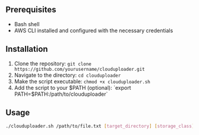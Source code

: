 ## Prerequisites
- Bash shell
- AWS CLI installed and configured with the necessary credentials

## Installation
1. Clone the repository: `git clone https://github.com/yourusername/clouduploader.git`
2. Navigate to the directory: `cd clouduploader`
3. Make the script executable: `chmod +x clouduploader.sh`
4. Add the script to your $PATH (optional): `export PATH=$PATH:/path/to/clouduploader`

## Usage
```bash
./clouduploader.sh /path/to/file.txt [target_directory] [storage_class]
